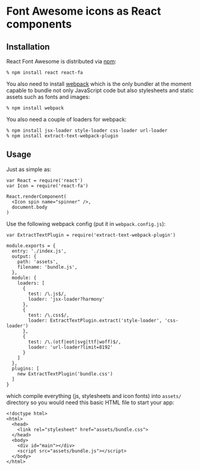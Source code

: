# Font Awesome icons as React components

## Installation

React Font Awesome is distributed via [npm][]:

    % npm install react react-fa

You also need to install [webpack][] which is the only bundler at the moment
capable to bundle not only JavaScript code but also stylesheets and static
assets such as fonts and images:

    % npm install webpack

You also need a couple of loaders for webpack:

    % npm install jsx-loader style-loader css-loader url-loader
    % npm install extract-text-webpack-plugin

## Usage

Just as simple as:

    var React = require('react')
    var Icon = require('react-fa')

    React.renderComponent(
      <Icon spin name="spinner" />,
      document.body
    )

Use the following webpack config (put it in `webpack.config.js`):

    var ExtractTextPlugin = require('extract-text-webpack-plugin')

    module.exports = {
      entry: './index.js',
      output: {
        path: 'assets',
        filename: 'bundle.js',
      },
      module: {
        loaders: [
          {
            test: /\.js$/,
            loader: 'jsx-loader?harmony'
          },
          {
            test: /\.css$/,
            loader: ExtractTextPlugin.extract('style-loader', 'css-loader')
          },
          {
            test: /\.(otf|eot|svg|ttf|woff)$/,
            loader: 'url-loader?limit=8192'
          }
        ]
      },
      plugins: [
        new ExtractTextPlugin('bundle.css')
      ]
    }

which compile everything (js, stylesheets and icon fonts) into `assets/`
directory so you would need this basic HTML file to start your app:

    <!doctype html>
    <html>
      <head>
        <link rel="stylesheet" href="assets/bundle.css">
      </head>
      <body>
        <div id="main"></div>
        <script src="assets/bundle.js"></script>
      </body>
    </html>

[webpack]: http://webpack.github.io/
[npm]: http://npmjs.org

